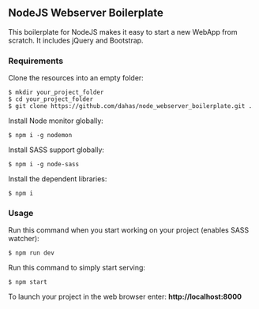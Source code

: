 ## NodeJS Webserver Boilerplate

This boilerplate for NodeJS makes it easy to start a new WebApp from scratch. It includes jQuery and Bootstrap.

### Requirements

Clone the resources into an empty folder:
```
$ mkdir your_project_folder
$ cd your_project_folder
$ git clone https://github.com/dahas/node_webserver_boilerplate.git .
```

Install Node monitor globally:

```
$ npm i -g nodemon
```

Install SASS support globally:

```
$ npm i -g node-sass
```

Install the dependent libraries:
```
$ npm i
```

### Usage

Run this command when you start working on your project (enables SASS watcher):

```
$ npm run dev
```

Run this command to simply start serving:

```
$ npm start
```

To launch your project in the web browser enter:
**http://localhost:8000**